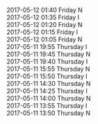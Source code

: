 2017-05-12 01:40 Friday  N  
2017-05-12 01:35 Friday  I  
2017-05-12 01:20 Friday  N  
2017-05-12 01:15 Friday  I  
2017-05-12 01:05 Friday  N  
2017-05-11 19:55 Thursday  I  
2017-05-11 19:45 Thursday  N  
2017-05-11 19:40 Thursday  I  
2017-05-11 15:55 Thursday  N  
2017-05-11 15:50 Thursday  I  
2017-05-11 14:30 Thursday  N  
2017-05-11 14:25 Thursday  I  
2017-05-11 14:00 Thursday  N  
2017-05-11 13:55 Thursday  I  
2017-05-11 13:50 Thursday  N  
